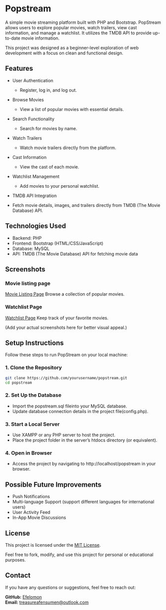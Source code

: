 # Popstream
A simple movie streaming platform built with PHP and Bootstrap. PopStream allows users to explore popular movies, watch trailers, view cast information, and manage a watchlist. It utilizes the TMDB API to provide up-to-date movie information.

This project was designed as a beginner-level exploration of web development with a focus on clean and functional design.

 ## Features
- User Authentication
  - Register, log in, and log out.

- Browse Movies
  - View a list of popular movies with essential details.
  
- Search Functionality
  - Search for movies by name.

- Watch Trailers
  - Watch movie trailers directly from the platform.
    
- Cast Information
  - View the cast of each movie.
    
- Watchlist Management
  - Add movies to your personal watchlist.
 
- TMDB API Integration
 - Fetch movie details, images, and trailers directly from TMDB (The Movie Database) API.

## Technologies Used
- Backend: PHP
- Frontend: Bootstrap (HTML/CSS/JavaScript)
- Database: MySQL 
- API: TMDB (The Movie Database) API for fetching movie data
  
## Screenshots
### Movie listing page

[Movie Listing Page](https://github.com/Efelomon/popstream/blob/master/project%20screenshots/index%20page.jpeg)
Browse a collection of popular movies.

### Watchlist Page

[Watchlist Page](https://github.com/Efelomon/popstream/blob/master/project%20screenshots/watchlist%20page.jpeg)
Keep track of your favorite movies.

(Add your actual screenshots here for better visual appeal.)

## Setup Instructions
Follow these steps to run PopStream on your local machine:

### 1. Clone the Repository
   ```bash
   git clone https://github.com/yourusername/popstream.git
   cd popstream
  ```

### 2. Set Up the Database
- Import the popstream.sql fileinto your MySQL database.
- Update database connection details in the project file(config.php).
  
### 3. Start a Local Server
- Use XAMPP or any PHP server to host the project.
- Place the project folder in the server’s htdocs directory (or equivalent).
  
### 4. Open in Browser
- Access the project by navigating to http://localhost/popstream in your browser.

## Possible Future Improvements
- Push Notifications
- Multi-language Support (support different languages for international users)
- User Activity Feed
- In-App Movie Discussions

## License
This project is licensed under the [MIT License](https://github.com/opensource.org/licenses/MIT).

Feel free to fork, modify, and use this project for personal or educational purposes.

## Contact
If you have any questions or suggestions, feel free to reach out:

**GitHub:** [Efelomon](https://github.com/Efelomon)  
**Email:** [treasureafensumen@outlook.com](mailto:treasureafensumen@outlook.com)

